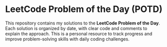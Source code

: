 # LeetCode Problem of the Day (POTD)

This repository contains my solutions to the **LeetCode Problem of the Day**. Each solution is organized by date, with clear code and comments to explain the approach. This is a personal resource to track progress and improve problem-solving skills with daily coding challenges.
